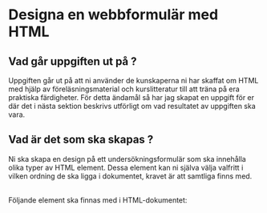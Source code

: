 
# Designa en webbformulär med HTML 

## Vad går uppgiften ut på ?

Uppgiften går ut på att ni använder de kunskaperna ni har skaffat om HTML med hjälp av föreläsningsmaterial och kurslitteratur
till att träna på era praktiska färdigheter. För detta ändamål så har jag skapat en uppgift för er där det i nästa sektion beskrivs 
utförligt om vad resultatet av uppgiften ska vara.

## Vad är det som ska skapas ?

Ni ska skapa en design på ett undersökningsformulär som ska innehålla olika typer av HTML element. 
Dessa element kan ni själva välja valfritt i vilken ordning de ska ligga i dokumentet, kravet är att samtliga finns
med. 

<br>
Följande element ska finnas med i HTML-dokumentet:






